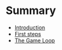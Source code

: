 # Summary

* [Introduction](README.md)
* [First steps](chapter1.md)
* [The Game Loop](chapter2.md)


